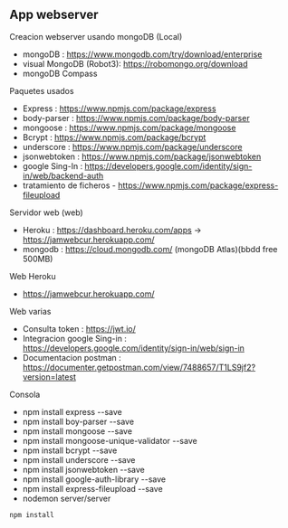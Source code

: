 ## App webserver

Creacion webserver usando mongoDB (Local)
- mongoDB : https://www.mongodb.com/try/download/enterprise
- visual MongoDB (Robot3): https://robomongo.org/download
- mongoDB Compass 

Paquetes usados
- Express : https://www.npmjs.com/package/express
- body-parser : https://www.npmjs.com/package/body-parser
- mongoose : https://www.npmjs.com/package/mongoose
- Bcrypt : https://www.npmjs.com/package/bcrypt
- underscore : https://www.npmjs.com/package/underscore
- jsonwebtoken : https://www.npmjs.com/package/jsonwebtoken
- google Sing-In : https://developers.google.com/identity/sign-in/web/backend-auth
- tratamiento de ficheros - https://www.npmjs.com/package/express-fileupload

Servidor web (web)
- Heroku : https://dashboard.heroku.com/apps -> https://jamwebcur.herokuapp.com/
- mongodb : https://cloud.mongodb.com/ (mongoDB Atlas)(bbdd free 500MB)

Web Heroku
- https://jamwebcur.herokuapp.com/

Web varias
- Consulta token : https://jwt.io/
- Integracion google Sing-in :  https://developers.google.com/identity/sign-in/web/sign-in
- Documentacion postman : https://documenter.getpostman.com/view/7488657/T1LS9jf2?version=latest

Consola
- npm install express --save
- npm install boy-parser --save
- npm install mongoose --save
- npm install mongoose-unique-validator --save
- npm install bcrypt --save
- npm install underscore --save
- npm install jsonwebtoken --save
- npm install google-auth-library --save
- npm install express-fileupload --save
- nodemon server/server


 ```
 npm install
 ```
